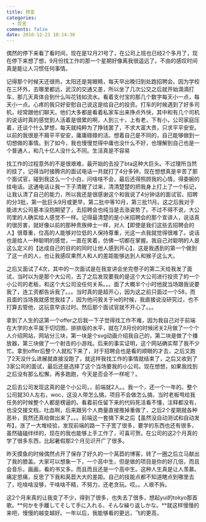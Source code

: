 ```yaml
---
title: 转变
categories:
  - 叹言
comments: false
date: 2016-12-21 10:14:38
---
```

<p></p>
<!-- more -->
偶然的停下来看了看时间，现在是12月21号了，在公司上班也已经2个多月了，现在停下来想了想，9月份找工作的那一个星期好像离我很遥远了。不由的感叹时间真是能让人习惯任何事情。

记得那个时候天还很热，太阳还是晃眼睛，每天早出晚归到处跑招聘会。因为学校在三环外，去哪里都远，武汉的交通又差，所以坐了几次公交之后就开始滴滴打车，那几天真体会到什么叫花钱如流水。看着支付宝的那几个数字每天小一点，每天小一点。心疼的我只好安慰自己说这是给自己的投资。打车的时候遇到了好多司机，经常跟他们聊天。他们大多都是看着私家车出来挣点外快，其中和有几个司机的说话时真的感觉到人活着是很累的啊，人到三十，上有老，下有小，公司家庭压着，还谈个什么梦想，每天就纯粹为了挣钱罢了，不求大富大贵，只求平平安安。以前的我很是不屑平平安安，庸庸碌碌的活。想着自己是不同的，自己能够做到一切想做的事情。到了如今，我也慢慢觉得中庸也没什么不好，也理解到自己也是一个普通人，和几十亿人没什么不同。生活真是不容易

找工作的过程意外的不是很艰难，最开始的去投了bta这种大巨头。不过理所当然的挂了，记得当时接腾讯的面试电话一共就打了4分多钟，现在想想真是辛苦了那个面试官，碰到我这么一个小白，问啥啥不会，最后还得照顾我的心情，得委婉的挂电话。这通电话让我一下子清醒了过来，清清楚楚的把我身上打上了一个标记，让我认清了自己的能力，所以我还是很感谢这个和我说了4分钟话的面试官。招聘的分3批，第一批巨头9月或更早，第二批中等10月，第三批11月。这之后我对于能进大公司基本没抱期望了，去招聘会也纯当是去涨姿势了。不过不得不说，大公司里的人确实给人感觉不一样。记得最清楚的是小米招聘会的那个宣讲人，说话真的很厉害，就好像以前的那种贵族绅士一样，对人【即使是我们这些去招聘会的人】很尊重，位高的人能够对位低的人保持尊重，光这一点我就觉得很难了。说话也是给人一种聪明的感觉，一直在笑着，仿佛一切都在掌握。我自己对聪明的人是这么定义的【达成自己的目的的同时让他人感到开心】，这是我遇到的第一个做到了这一点的人，也让我感叹果然人和人的差距能够达到人和猴子这么大。

之后又面试了4次，其中的一次面试是在我宣讲会坐完卷子的第二天给我发了面试，当时以为是那个大公司，去了之后发现要我的是这个大公司进行投资了的一个小公司的老板，和这个大公司没任何关系。。。面了大概半个小时他就当场跟我说要我了，连工资都告诉我了。。。当时真的是超开心，因为这之前只面过一个58，而且面的当场我就感觉我挂了，因为他问我关于ie的时候，我直接说没研究过，也不打算去管他，这玩意早该过时。然后那个面试官就不开心了。。。

拿到了人生的这第一个offer之后我一下子觉得找工作不难，因为我自己对于前端在大学的水平属于切切图，排排版的水平，就在7,8月份的时候闭关2月做了一个个人介绍网站，网站分三块，第一块是个svg动画介绍我自己的，第二块是做了个播放器，第三块做了一个射击的小游戏。后来的事实证明，这个网站确实帮了我不少忙。拿到offer后整个人就松下来了，对于招聘会也是看的顺眼的才去，之后又跑了2天没什么进展就直接没跑了，就这样我找工作的事情就结束了，之后又收到了3家公司的面试，最后还是选择了这个当场要我的小公司。现在想想，如果我找到之后没有那么松懈，再多跑跑，今天是否会不一样呢？。

之后去公司发现这真的是个小公司，，前端就2人。。我一个，还一个一年的。整个公司就30人左右，woc，这没人带怎么搞，项目不会做怎么搞，当时老板甩给我任务的时候整个人都是楞逼的。看着前任留下来的代码死活看不懂，注释都没有，也没交接文档，吐血啊，后来跟另个人商量直接推掉重做了，之后2个星期就各种恶补，竟然还真给做出来了。。。前端这一套搞下来之后【虽然没自动测试和自动发布】，涨了一大堆经验，发现前端的路一下子宽了很多，要学的东西也还有很多，虽然磕磕绊绊的，现在的我也能够上手工作了，可喜可贺。在公司的这2个月真的学了很多东西，比起暑假那2个月见识开广了很多。

昨天摸鱼的时候偶然点开了保存了好久的一个莴苣的博客，转了一圈之后立马献出了我的膝盖。大家可以想象一下，一个高中生，但是做的项目是你的好几倍，而且会音乐，画画，看的书又多。而且而且还是一个高中生。这种人生真是让人羡慕。痛定思痛，反思了下我和莴苣大大的差距。自己的技能点都不知道瞎点到哪里去了，吃啥啥没够，干啥啥不精，不努力，还老贪玩。哎。。人艰不拆。

这2个月来真的让我变了不少，得到了很多，也失去了很多，想起yui的tokyo那首歌。**何かを手離してそして手に入れる、そんな繰り返しかな。**就这样慢慢的来吧，慢慢的越变越好。一年以后，我能够看的更远，飞的更高，


